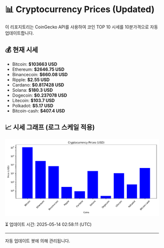 
# 📊 Cryptocurrency Prices (Updated)

이 리포지토리는 CoinGecko API를 사용하여 코인 TOP 10 시세를 10분가격으로 자동 업데이트합니다.

## 💰 현재 시세
- Bitcoin: **$103663 USD**
- Ethereum: **$2646.75 USD**
- Binancecoin: **$660.08 USD**
- Ripple: **$2.55 USD**
- Cardano: **$0.817428 USD**
- Solana: **$180.3 USD**
- Dogecoin: **$0.237078 USD**
- Litecoin: **$103.7 USD**
- Polkadot: **$5.17 USD**
- Bitcoin-cash: **$407.4 USD**

## 📈 시세 그래프 (로그 스케일 적용)
![Crypto Prices](crypto_prices.png)

⏳ 업데이트 시간: 2025-05-14 02:58:11 (UTC)

---
자동 업데이트 봇에 의해 관리됩니다.
